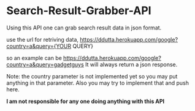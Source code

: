 # Search-Result-Grabber-API
 Using this API one can grab search result data in json format.

use the url for retriving data, https://ddutta.herokuapp.com/google?country=a&query={YOUR QUERY}
 
 so an example can be https://ddutta.herokuapp.com/google?country=a&query=gadgetguys
 It will always return a json response.
 
 Note: the country parameter is not implemented yet so you may put anything in that parameter. Also you may try to implement that and push here.
 
 <b>I am not responsible for any one doing anything with this API </b>
